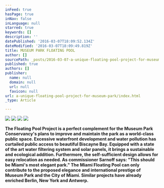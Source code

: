 ```yaml
---
inFeed: true
hasPage: true
inNav: false
inLanguage: null
starred: true
keywords: []
description: ''
datePublished: '2016-03-07T18:09:52.134Z'
dateModified: '2016-03-07T18:09:49.819Z'
title: MUSEUM PARK FLOATING POOL
author: []
sourcePath: _posts/2016-03-07-a-unique-floating-pool-project-for-museum-park.md
published: true
authors: []
publisher:
  name: null
  domain: null
  url: null
  favicon: null
url: a-unique-floating-pool-project-for-museum-park/index.html
_type: Article

---
```

![](https://the-grid-user-content.s3-us-west-2.amazonaws.com/e3b45e49-3545-4502-9d49-af25bf921904.jpg)
![](https://the-grid-user-content.s3-us-west-2.amazonaws.com/e869c022-ae81-42d6-8b67-7d735ddc389a.jpg)
![](https://the-grid-user-content.s3-us-west-2.amazonaws.com/a6674584-7da2-4e1c-a9a9-ad40cf3e423f.jpg)
![](https://the-grid-user-content.s3-us-west-2.amazonaws.com/2074177e-b0c6-486e-ab8e-19f0b8c5f486.jpg)

**The Floating Pool Project is a perfect complement for the Museum Park Conservancy's plans to improve and maintain the park as a world-class public space. Excessive waterfront development and water pollution has curtailed public access to beautiful Biscayne Bay. Equipped with a state of the art water filtering system and solar panels, it brings a sustainable and ecological addition. Furthermore, the self-sufficient design allows for easy relocation as needed. As commissioner Sarnoff says: "This should be Miami's most elegant park." The Miami Floating Pool can only contribute to the proposed elegance and international prestige of Museum Park and the City of Miami. Similar projects have already enriched Berlin, New York and Antwerp.**